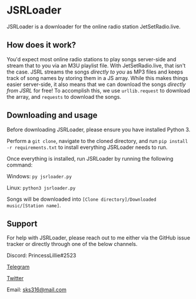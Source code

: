 # JSRLoader

JSRLoader is a downloader for the online radio station JetSetRadio.live. 

## How does it work?

You'd expect most online radio stations to play songs server-side and stream that to you via an M3U playlist file. With JetSetRadio.live, that isn't the case. JSRL streams the songs *directly to you* as MP3 files and keeps track of song names by storing them in a JS array. While this makes things easier server-side, it also means that we can download the songs *directly from JSRL* for free! To accomplish this, we use `urllib.request` to download the array, and `requests` to download the songs.

## Downloading and usage

Before downloading JSRLoader, please ensure you have installed Python 3.

Perform a `git clone`, navigate to the cloned directory, and run `pip install -r requirements.txt` to install everything JSRLoader needs to run.

Once everything is installed, run JSRLoader by running the following command:

Windows: `py jsrloader.py`

Linux: `python3 jsrloader.py`

Songs will be downloaded into `[Clone directory]/Downloaded music/[Station name]`.

## Support

For help with JSRLoader, please reach out to me either via the GitHub issue tracker or directly through one of the below channels.

Discord: PrincessLillie#2523

[Telegram](https://telegram.dog/PrincessLillie)

[Twitter](https://twitter.com/Lillie2523)

Email: sks316@mail.com
